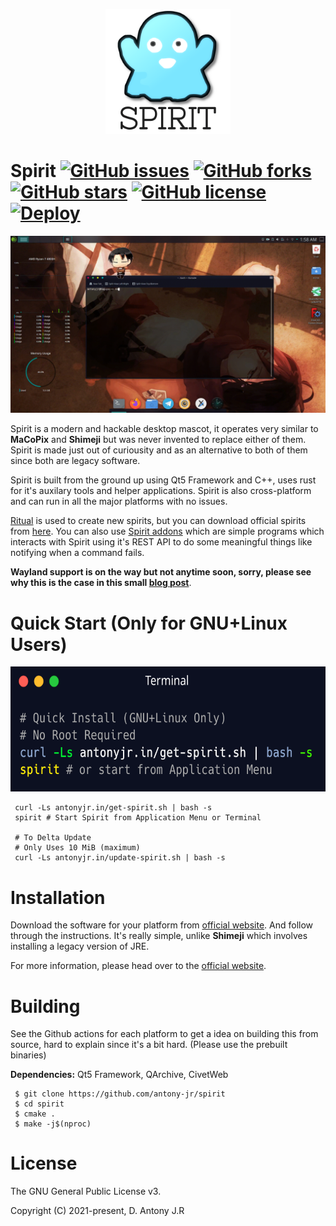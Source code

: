 <p align="center">
  <img src="artwork/spirit_logo.png" height="200px" width=auto alt="Spirit Logo">  <br>
</p>


# Spirit [![GitHub issues](https://img.shields.io/github/issues/antony-jr/spirit.svg?style=flat-square)](https://github.com/antony-jr/spirit/issues) [![GitHub forks](https://img.shields.io/github/forks/antony-jr/spirit.svg?style=flat-square)](https://github.com/antony-jr/spirit/network) [![GitHub stars](https://img.shields.io/github/stars/antony-jr/spirit.svg?style=flat-square)](https://github.com/antony-jr/spirit/stargazers) [![GitHub license](https://img.shields.io/github/license/antony-jr/spirit.svg?style=flat-square)](https://github.com/antony-jr/spirit/blob/master/LICENSE) [![Deploy](https://github.com/antony-jr/spirit/actions/workflows/deploy.yml/badge.svg)](https://github.com/antony-jr/spirit/actions/workflows/deploy.yml)

<p align="center">
  <img src=".github/preview.gif" height=auto width=auto alt="Spirit Preview">  <br>
</p>


Spirit is a modern and hackable desktop mascot, it operates very similar to **MaCoPix** and 
**Shimeji** but was never invented to replace either of them. Spirit is made just out of 
curiousity and as an alternative to both of them since both are legacy software.

Spirit is built from the ground up using Qt5 Framework and C++, uses rust for it's auxilary tools 
and helper applications. Spirit is also cross-platform and can run in all the major platforms 
with no issues.

[Ritual](https://github.com/antony-jr/ritual) is used to create new spirits, but you can download
official spirits from [here](https://antonyjr.in/spirit/docs/spirit-files/download).
You can also use [Spirit addons](https://antonyjr.in/spirit/docs/programs) which are simple 
programs which interacts with Spirit using it's REST API to do some meaningful things like 
notifying when a command fails.

**Wayland support is on the way but not anytime soon, sorry, please see why this is the case
in this small [blog post](https://antonyjr.in/spirit/blog/wayland)**.

# Quick Start (Only for GNU+Linux Users)

<p align="center">
  <img src=".github/spirit-install.png" height="200px" width=auto alt="Spirit Install">  <br>
</p>

```
 curl -Ls antonyjr.in/get-spirit.sh | bash -s
 spirit # Start Spirit from Application Menu or Terminal

 # To Delta Update
 # Only Uses 10 MiB (maximum)
 curl -Ls antonyjr.in/update-spirit.sh | bash -s
```


# Installation

Download the software for your platform from [official website](https://antonyjr.in/spirit/). And
follow through the instructions. It's really simple, unlike **Shimeji** which involves installing
a legacy version of JRE.

For more information, please head over to the [official website](https://antonyjr.in/spirit/).

# Building

See the Github actions for each platform to get a idea on building this from source,
hard to explain since it's a bit hard. (Please use the prebuilt binaries)

**Dependencies:** Qt5 Framework, QArchive, CivetWeb

```
 $ git clone https://github.com/antony-jr/spirit 
 $ cd spirit
 $ cmake .
 $ make -j$(nproc)
```

# License

The GNU General Public License v3.

Copyright (C) 2021-present, D. Antony J.R
